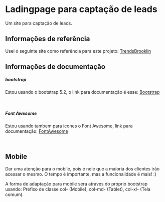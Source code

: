 <h1>Ladingpage para captação de leads</h1>

Um site para captação de leads.

<h2>Informações de referência</h2>
<p>Usei o seguinte site como referência para este projeto: <a href="https://trendsbrooklin.com.br/?keyword=apartamento%203%20dormit%C3%B3rios&creative=598785389979&gclid=Cj0KCQiArsefBhCbARIsAP98hXR9WAYcq6JD36tsr0xHmlUdGa5vaKBJ9Ep_27F3G3kbZPdewd_njRIaAjLLEALw_wcB" target="_blank">TrendsBrooklin</a></p>


<h2>Informações de documentação</h2>
<h5>bootstrap</h5>
<p>Estou usando o bootstrap 5.2, o link para documentação é esse: <a href="https://getbootstrap.com/docs/5.2/getting-started/introduction/" target="_blank">Bootstrap</a></p>
<br>
<h5>Font Awesome</h5>
<p>Estou usando tambem para icones o Font Awesome, link para documentação: <a href="https://fontawesome.com/v4/icons/#web-application" target="_blank">FontAwesome</a></p>
<br>
<h2>Mobile</h2>
<p>Dar uma atenção para o mobile, pois é nele que a maioria dos clientes irão acessar o mesmo. O tempo é importante, mas a funcionalidade é mais! :)</p>
<p>A forma de adaptação para mobile será atraves do próprio bootstrap usando: Prefixo de classe	col- (Mobile), col-md- (Tablet), col-xl- (Tela comum).</p>
